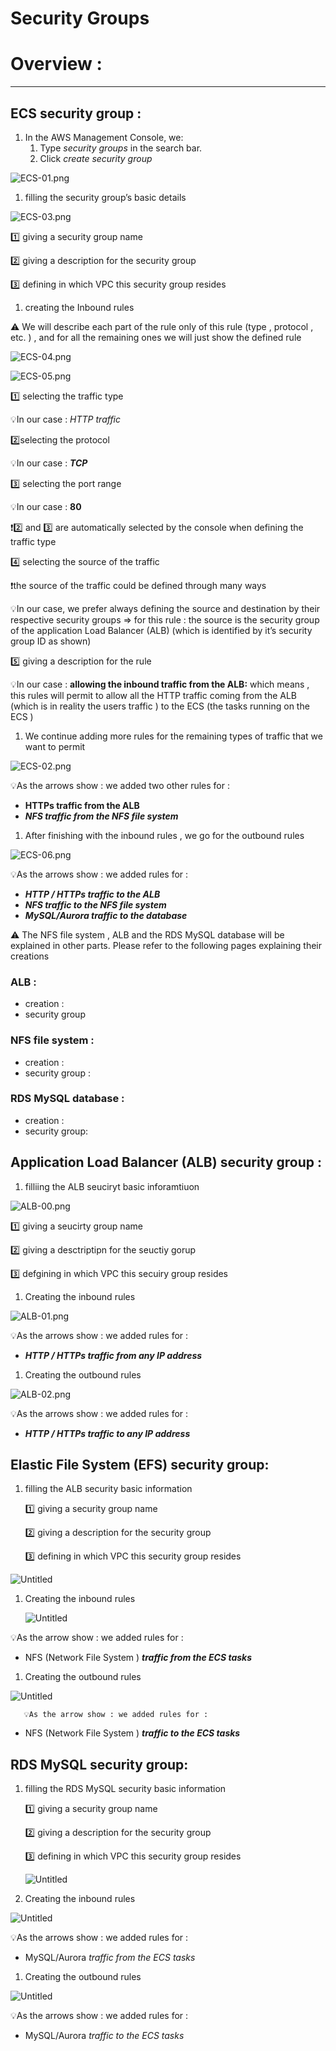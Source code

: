 # Security Groups

# Overview :

---

## ECS security group :

1. In the AWS Management Console, we:
    1. Type *security groups* in the search bar.
    2. Click *create security group* 

![ECS-01.png](Security%20Groups%2049d5fb10a966425fb62e92a034567624/ECS-01.png)

1. filling the security group’s basic details

![ECS-03.png](Security%20Groups%2049d5fb10a966425fb62e92a034567624/ECS-03.png)

1️⃣ giving a security group name

2️⃣ giving a description for the security group 

3️⃣ defining in which VPC this security group resides

1. creating the Inbound rules 
    
    

⚠️ We will describe each part of the rule only of this rule (type , protocol , etc. ) , and for all the remaining ones we will just show the defined rule  

![ECS-04.png](Security%20Groups%2049d5fb10a966425fb62e92a034567624/ECS-04.png)

![ECS-05.png](Security%20Groups%2049d5fb10a966425fb62e92a034567624/ECS-05.png)

1️⃣ selecting the traffic type 

💡In our case : *HTTP traffic*  

2️⃣selecting the protocol

💡In our case : ***TCP***

3️⃣ selecting the port range

💡In our case : **80** 

❗2️⃣ and 3️⃣ are automatically selected by the console when defining the traffic type 

4️⃣ selecting the source of the traffic 

❗the source of the traffic could be defined through many ways 

💡In our case, we prefer always defining the source and destination by their respective security groups ⇒ for this rule : the source is the security group of the application Load Balancer (ALB) (which is identified by it’s security group ID as shown)

5️⃣ giving a description for the rule 

💡In our case : ********************************************allowing the inbound traffic from the ALB:******************************************** which means , this rules will permit to allow all the HTTP traffic coming from the ALB (which is in reality the users traffic ) to the ECS (the tasks running on the ECS )   

1. We continue adding more rules for the remaining types of traffic that we want to permit 

![ECS-02.png](Security%20Groups%2049d5fb10a966425fb62e92a034567624/ECS-02.png)

💡As the arrows show : we added two other rules for : 

- **************************HTTPs traffic from the ALB**************************
- *****NFS traffic from the NFS file system*****
1. After finishing with the inbound rules , we go for the outbound rules 

![ECS-06.png](Security%20Groups%2049d5fb10a966425fb62e92a034567624/ECS-06.png)

💡As the arrows show : we added rules for : 

- *******************************HTTP / HTTPs traffic to the ALB*******************************
- *****NFS traffic to the NFS file system*****
- ***MySQL/Aurora traffic to the database***

⚠️ The NFS file system , ALB and the RDS MySQL database will be explained in other parts. Please refer to the following pages explaining their creations  

### ALB :

- creation :
- security group

### NFS file system :

- creation :
- security group :

### RDS MySQL database :

- creation :
- security group:

## Application Load Balancer (ALB) security group :

1. filliing the ALB seuciryt basic inforamtiuon 

![ALB-00.png](Security%20Groups%2049d5fb10a966425fb62e92a034567624/ALB-00.png)

1️⃣ giving a seucirty group name

2️⃣ giving a desctriptipn for the seuctiy gorup 

3️⃣ defgining in which VPC this secuiry group resides

1. Creating the inbound rules

![ALB-01.png](Security%20Groups%2049d5fb10a966425fb62e92a034567624/ALB-01.png)

💡As the arrows show : we added rules for : 

- *******************************HTTP / HTTPs traffic from any IP  address*******************************

1. Creating the outbound rules

![ALB-02.png](Security%20Groups%2049d5fb10a966425fb62e92a034567624/ALB-02.png)

💡As the arrows show : we added rules for : 

- *******************************HTTP / HTTPs traffic to any IP address*******************************

## Elastic File System (EFS) security group:

1. filling the ALB security basic information 
    
    1️⃣ giving a security group name
    
    2️⃣ giving a description for the security group 
    
    3️⃣ defining in which VPC this security group resides
    

![Untitled](Security%20Groups%2049d5fb10a966425fb62e92a034567624/Untitled.png)

1. Creating the inbound rules
    
    ![Untitled](Security%20Groups%2049d5fb10a966425fb62e92a034567624/Untitled%201.png)
    

💡As the arrow show : we added rules for : 

- NFS (Network File System ) *******************************traffic from the ECS tasks*******************************
1. Creating the outbound rules

![Untitled](Security%20Groups%2049d5fb10a966425fb62e92a034567624/Untitled%202.png)

       💡As the arrow show : we added rules for :

- NFS (Network File System ) *******************************traffic to the ECS tasks*******************************

## RDS MySQL security group:

1. filling the RDS MySQL security basic information 
    
    1️⃣ giving a security group name
    
    2️⃣ giving a description for the security group 
    
    3️⃣ defining in which VPC this security group resides
    
    ![Untitled](Security%20Groups%2049d5fb10a966425fb62e92a034567624/Untitled%203.png)
    

1. Creating the inbound rules

![Untitled](Security%20Groups%2049d5fb10a966425fb62e92a034567624/Untitled%204.png)

💡As the arrows show : we added rules for :

- MySQL/Aurora *traffic from the ECS tasks*
1. Creating the outbound rules

![Untitled](Security%20Groups%2049d5fb10a966425fb62e92a034567624/Untitled%205.png)

💡As the arrows show : we added rules for :

- MySQL/Aurora *traffic to the ECS tasks*